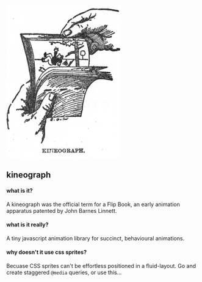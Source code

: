 ![kineograph](kineograph.jpg?raw=true)

## kineograph

#### what is it?

A kineograph was the official term for a Flip Book, an early animation apparatus patented by John Barnes Linnett.

#### what is it really?

A tiny javascript animation library for succinct, behavioural animations.

#### why doesn't it use css sprites?

Becuase CSS sprites can't be effortless positioned in a fluid-layout. Go and create staggered `@media` queries, or use this...